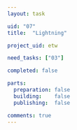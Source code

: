```yaml
---
layout: task

uid: "07"
title:  "Lightning"

project_uid: etw

need_tasks: ["03"]

completed: false

parts:
  preparation: false
  building:    false
  publishing:  false

comments: true
---
```

